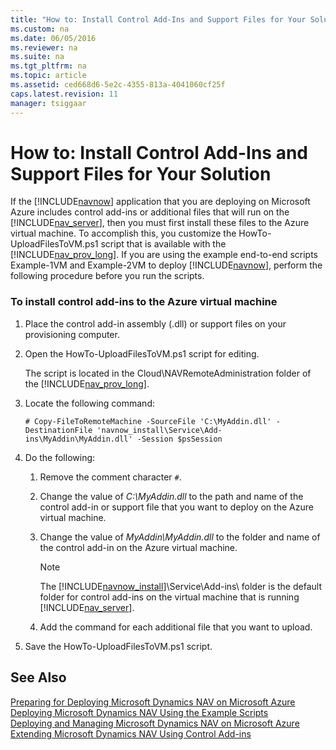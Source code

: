 ```yaml
---
title: "How to: Install Control Add-Ins and Support Files for Your Solution"
ms.custom: na
ms.date: 06/05/2016
ms.reviewer: na
ms.suite: na
ms.tgt_pltfrm: na
ms.topic: article
ms.assetid: ced668d6-5e2c-4355-813a-4041060cf25f
caps.latest.revision: 11
manager: tsiggaar
---
```

# How to: Install Control Add-Ins and Support Files for Your Solution
If the [!INCLUDE[navnow](includes/navnow_md.md)] application that you are deploying on Microsoft Azure includes control add\-ins or additional files that will run on the [!INCLUDE[nav_server](includes/nav_server_md.md)], then you must first install these files to the Azure virtual machine. To accomplish this, you customize the HowTo\-UploadFilesToVM.ps1 script that is available with the [!INCLUDE[nav_prov_long](includes/nav_prov_long_md.md)]. If you are using the example end\-to\-end scripts Example\-1VM and Example\-2VM to deploy [!INCLUDE[navnow](includes/navnow_md.md)], perform the following procedure before you run the scripts.  
  
### To install control add\-ins to the Azure virtual machine  
  
1.  Place the control add\-in assembly \(.dll\) or support files on your provisioning computer.  
  
2.  Open the HowTo\-UploadFilesToVM.ps1 script for editing.  
  
     The script is located in the Cloud\\NAVRemoteAdministration folder of the [!INCLUDE[nav_prov_long](includes/nav_prov_long_md.md)].  
  
3.  Locate the following command:  
  
    ```  
    # Copy-FileToRemoteMachine -SourceFile 'C:\MyAddin.dll' -DestinationFile 'navnow_install\Service\Add-ins\MyAddin\MyAddin.dll' -Session $psSession  
    ```  
  
4.  Do the following:  
  
    1.  Remove the comment character `#`.  
  
    2.  Change the value of *C:\\MyAddin.dll* to the path and name of the control add\-in or support file that you want to deploy on the Azure virtual machine.  
  
    3.  Change the value of *MyAddin\\MyAddin.dll* to the folder and name of the control add\-in on the Azure virtual machine.  
  
        > [!NOTE]  
        >  The [!INCLUDE[navnow_install](includes/navnow_install_md.md)]\\Service\\Add\-ins\\ folder is the default folder for control add\-ins on the virtual machine that is running [!INCLUDE[nav_server](includes/nav_server_md.md)].  
  
    4.  Add the command for each additional file that you want to upload.  
  
5.  Save the HowTo\-UploadFilesToVM.ps1 script.  
  
## See Also  
 [Preparing for Deploying Microsoft Dynamics NAV on Microsoft Azure](Preparing-for-Deploying-Microsoft-Dynamics-NAV-on-Microsoft-Azure.md)   
 [Deploying Microsoft Dynamics NAV Using the Example Scripts](Deploying-Microsoft-Dynamics-NAV-Using-the-Example-Scripts.md)   
 [Deploying and Managing Microsoft Dynamics NAV on Microsoft Azure](Deploying-and-Managing-Microsoft-Dynamics-NAV-on-Microsoft-Azure.md)   
 [Extending Microsoft Dynamics NAV Using Control Add\-ins](Extending-Microsoft-Dynamics-NAV-Using-Control-Add-ins.md)
